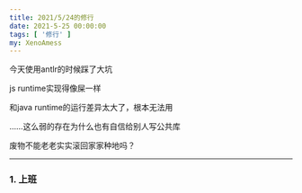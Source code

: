 ```yaml
---
title: 2021/5/24的修行
date: 2021-5-25 00:00:00
tags: [ '修行' ]
my: XenoAmess
---
```


今天使用antlr的时候踩了大坑

js runtime实现得像屎一样

和java runtime的运行差异太大了，根本无法用

……这么弱的存在为什么也有自信给别人写公共库

废物不能老老实实滚回家家种地吗？

---
### 1. 上班
